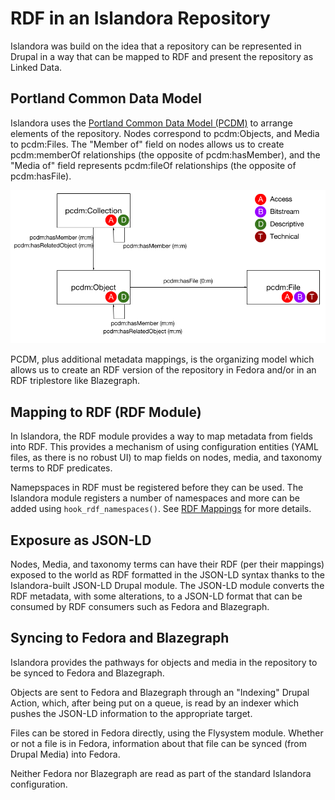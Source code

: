 # RDF in an Islandora Repository

Islandora was build on the idea that a repository can be represented
in Drupal in a way that can be mapped to RDF and present the repository 
as Linked Data.

## Portland Common Data Model

Islandora uses the [Portland Common Data Model (PCDM)](https://github.com/duraspace/pcdm/wiki)
 to arrange elements
of the repository. Nodes correspond to pcdm:Objects, and Media to pcdm:Files.
The "Member of" field on nodes allows us to create pcdm:memberOf relationships
(the opposite of pcdm:hasMember),
and the "Media of" field represents pcdm:fileOf relationships (the opposite of
pcdm:hasFile). 

![PCDM object model](../assets/rdf-pcdm-coll-obj-file.png)


PCDM, plus additional metadata mappings, is the organizing model which allows us to create an RDF version 
of the repository in Fedora and/or in an RDF triplestore like Blazegraph.

## Mapping to RDF (RDF Module)

In Islandora, the RDF module provides a way to map metadata from 
fields into RDF. This provides a mechanism of using configuration 
entities (YAML files, as there is no robust UI) to map fields on nodes,
media, and taxonomy terms to RDF predicates.

Namepspaces in RDF must be registered before they can be used. The 
Islandora module registers a number of namespaces and more can be 
added using `hook_rdf_namespaces()`. See [RDF Mappings](../user-documentation/linked-data.md) 
for more details.

## Exposure as JSON-LD

Nodes, Media, and taxonomy terms can have their RDF (per their mappings)
exposed to the world as RDF formatted in the JSON-LD syntax thanks to
the Islandora-built JSON-LD Drupal module. The JSON-LD module converts 
the RDF metadata, with some alterations, to a JSON-LD format that can be
consumed by RDF consumers such as Fedora and Blazegraph.

## Syncing to Fedora and Blazegraph

Islandora provides the pathways for objects and media in the repository
to be synced to Fedora and Blazegraph.

Objects are sent to Fedora and Blazegraph through an "Indexing" Drupal Action, which, after being 
put on a queue, is read by an indexer which pushes the JSON-LD information
to the appropriate target.

Files can be stored in Fedora directly, using the Flysystem module. Whether
or not a file is in Fedora, information about that file can be synced (from Drupal Media) into Fedora.

Neither Fedora nor Blazegraph are read as part of the standard Islandora configuration.
